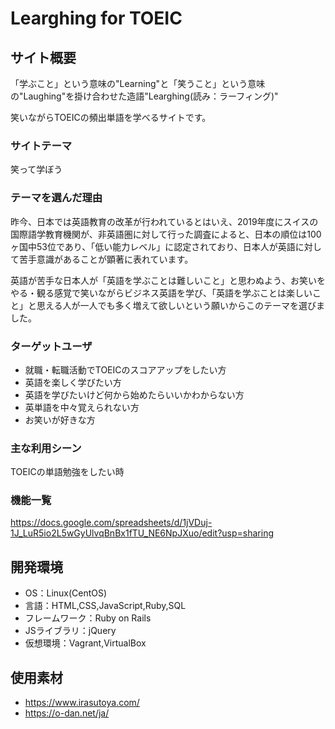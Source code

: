 # Learghing for TOEIC

## サイト概要
「学ぶこと」という意味の"Learning"と「笑うこと」という意味の"Laughing"を掛け合わせた造語"Learghing(読み：ラーフィング)"

笑いながらTOEICの頻出単語を学べるサイトです。

### サイトテーマ
笑って学ぼう

### テーマを選んだ理由
昨今、日本では英語教育の改革が行われているとはいえ、2019年度にスイスの国際語学教育機関が、非英語圏に対して行った調査によると、日本の順位は100ヶ国中53位であり、「低い能力レベル」に認定されており、日本人が英語に対して苦手意識があることが顕著に表れています。

英語が苦手な日本人が「英語を学ぶことは難しいこと」と思わぬよう、お笑いをやる・観る感覚で笑いながらビジネス英語を学び、「英語を学ぶことは楽しいこと」と思える人が一人でも多く増えて欲しいという願いからこのテーマを選びました。

### ターゲットユーザ
- 就職・転職活動でTOEICのスコアアップをしたい方
- 英語を楽しく学びたい方
- 英語を学びたいけど何から始めたらいいかわからない方
- 英単語を中々覚えられない方
- お笑いが好きな方

### 主な利用シーン
TOEICの単語勉強をしたい時

### 機能一覧
https://docs.google.com/spreadsheets/d/1jVDuj-1J_LuR5io2L5wGyUlvqBnBx1fTU_NE6NpJXuo/edit?usp=sharing

## 開発環境
- OS：Linux(CentOS)
- 言語：HTML,CSS,JavaScript,Ruby,SQL
- フレームワーク：Ruby on Rails
- JSライブラリ：jQuery
- 仮想環境：Vagrant,VirtualBox

## 使用素材
- https://www.irasutoya.com/
- https://o-dan.net/ja/
